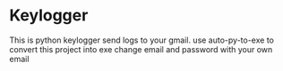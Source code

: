 # Keylogger

This is python keylogger send logs to your gmail.
use auto-py-to-exe to convert this project into exe
change email and password with your own email
